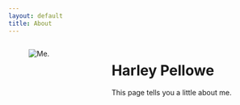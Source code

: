 ```yaml
---
layout: default
title: About
---
```

<div class="columns">
<div class="column">
  <figure class="image">
    <img src="https://gdurl.com/pF8Z" alt="Me.">
  </figure>
</div>
<div class="column">
  <h1 class="title">
    Harley Pellowe
  </h1>
  This page tells you a little about me.
</div>
</div>